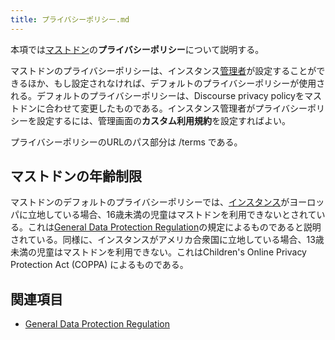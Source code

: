 ```yaml
---
title: プライバシーポリシー.md
---
```

<div>

本項では[マストドン](/Mastodon "Mastodon")の**プライバシーポリシー**について説明する。

マストドンのプライバシーポリシーは、インスタンス[管理者](/%E7%AE%A1%E7%90%86%E8%80%85 "管理者")が設定することができるほか、もし設定されなければ、デフォルトのプライバシーポリシーが使用される。デフォルトのプライバシーポリシーは、Discourse privacy policyをマストドンに合わせて変更したものである。インスタンス管理者がプライバシーポリシーを設定するには、管理画面の**カスタム利用規約**を設定すればよい。

プライバシーポリシーのURLのパス部分は /terms である。

## マストドンの年齢制限

マストドンのデフォルトのプライバシーポリシーでは、[インスタンス](/%E3%82%A4%E3%83%B3%E3%82%B9%E3%82%BF%E3%83%B3%E3%82%B9 "インスタンス")がヨーロッパに立地している場合、16歳未満の児童はマストドンを利用できないとされている。これは[General Data Protection Regulation](/General_Data_Protection_Regulation "General Data Protection Regulation")の規定によるものであると説明されている。同様に、インスタンスがアメリカ合衆国に立地している場合、13歳未満の児童はマストドンを利用できない。これはChildren's Online Privacy Protection Act (COPPA) によるものである。

## 関連項目

-   [General Data Protection Regulation](/General_Data_Protection_Regulation "General Data Protection Regulation")

</div>
